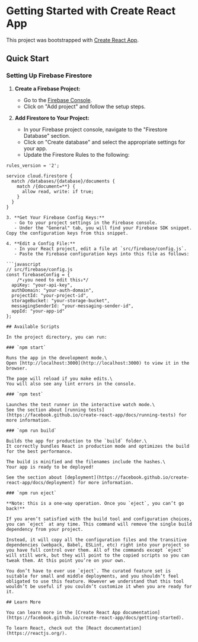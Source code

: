 # Getting Started with Create React App

This project was bootstrapped with [Create React App](https://github.com/facebook/create-react-app).

## Quick Start

### Setting Up Firebase Firestore

1. **Create a Firebase Project:**
   - Go to the [Firebase Console](https://console.firebase.google.com/).
   - Click on "Add project" and follow the setup steps.

2. **Add Firestore to Your Project:**
   - In your Firebase project console, navigate to the "Firestore Database" section.
   - Click on "Create database" and select the appropriate settings for your app.
   - Update the Firestore Rules to the following:
```plaintext
rules_version = '2';

service cloud.firestore {
  match /databases/{database}/documents {
    match /{document=**} {
      allow read, write: if true;
    }
  }
}

3. **Get Your Firebase Config Keys:**
   - Go to your project settings in the Firebase console.
   - Under the "General" tab, you will find your Firebase SDK snippet. Copy the configuration keys from this snippet.

4. **Edit a Config File:**
   - In your React project, edit a file at `src/firebase/config.js`.
   - Paste the Firebase configuration keys into this file as follows:

```javascript
// src/firebase/config.js
const firebaseConfig = {
    /*↓you need to edit this↓*/
  apiKey: "your-api-key",
  authDomain: "your-auth-domain",
  projectId: "your-project-id",
  storageBucket: "your-storage-bucket",
  messagingSenderId: "your-messaging-sender-id",
  appId: "your-app-id"
};

## Available Scripts

In the project directory, you can run:

### `npm start`

Runs the app in the development mode.\
Open [http://localhost:3000](http://localhost:3000) to view it in the browser.

The page will reload if you make edits.\
You will also see any lint errors in the console.

### `npm test`

Launches the test runner in the interactive watch mode.\
See the section about [running tests](https://facebook.github.io/create-react-app/docs/running-tests) for more information.

### `npm run build`

Builds the app for production to the `build` folder.\
It correctly bundles React in production mode and optimizes the build for the best performance.

The build is minified and the filenames include the hashes.\
Your app is ready to be deployed!

See the section about [deployment](https://facebook.github.io/create-react-app/docs/deployment) for more information.

### `npm run eject`

**Note: this is a one-way operation. Once you `eject`, you can’t go back!**

If you aren’t satisfied with the build tool and configuration choices, you can `eject` at any time. This command will remove the single build dependency from your project.

Instead, it will copy all the configuration files and the transitive dependencies (webpack, Babel, ESLint, etc) right into your project so you have full control over them. All of the commands except `eject` will still work, but they will point to the copied scripts so you can tweak them. At this point you’re on your own.

You don’t have to ever use `eject`. The curated feature set is suitable for small and middle deployments, and you shouldn’t feel obligated to use this feature. However we understand that this tool wouldn’t be useful if you couldn’t customize it when you are ready for it.

## Learn More

You can learn more in the [Create React App documentation](https://facebook.github.io/create-react-app/docs/getting-started).

To learn React, check out the [React documentation](https://reactjs.org/).

